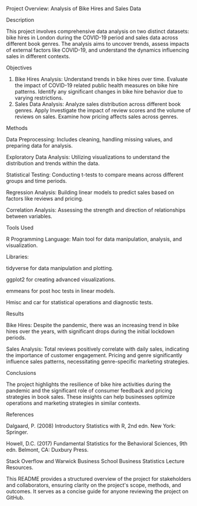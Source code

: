 Project Overview: Analysis of Bike Hires and Sales Data

Description

This project involves comprehensive data analysis on two distinct datasets: bike hires in London during the COVID-19 period and sales data across different book genres. The analysis aims to uncover trends, assess impacts of external factors like COVID-19, and understand the dynamics influencing sales in different contexts.

Objectives
1. Bike Hires Analysis:
Understand trends in bike hires over time.
Evaluate the impact of COVID-19 related public health measures on bike hire patterns.
Identify any significant changes in bike hire behavior due to varying restrictions.
2. Sales Data Analysis:
Analyze sales distribution across different book genres.
Apply
Investigate the impact of review scores and the volume of reviews on sales.
Examine how pricing affects sales across genres.

Methods

Data Preprocessing: Includes cleaning, handling missing values, and preparing data for analysis.

Exploratory Data Analysis: Utilizing visualizations to understand the distribution and trends within the data.

Statistical Testing: Conducting t-tests to compare means across different groups and time periods.

Regression Analysis: Building linear models to predict sales based on factors like reviews and pricing.

Correlation Analysis: Assessing the strength and direction of relationships between variables.

Tools Used

R Programming Language: Main tool for data manipulation, analysis, and visualization.

Libraries:

tidyverse for data manipulation and plotting.

ggplot2 for creating advanced visualizations.

emmeans for post hoc tests in linear models.

Hmisc and car for statistical operations and diagnostic tests.

Results

Bike Hires: Despite the pandemic, there was an increasing trend in bike hires over the years, with significant drops during the initial lockdown periods.

Sales Analysis: Total reviews positively correlate with daily sales, indicating the importance of customer engagement. Pricing and genre significantly influence sales patterns, necessitating genre-specific marketing strategies.

Conclusions

The project highlights the resilience of bike hire activities during the pandemic and the significant role of consumer feedback and pricing strategies in book sales. These 
insights can help businesses optimize operations and marketing strategies in similar contexts.

References

Dalgaard, P. (2008) Introductory Statistics with R, 2nd edn. New York: Springer.

Howell, D.C. (2017) Fundamental Statistics for the Behavioral Sciences, 9th edn. Belmont, CA: Duxbury Press.

Stack Overflow and Warwick Business School Business Statistics Lecture Resources.

This README provides a structured overview of the project for stakeholders and collaborators, ensuring clarity on the project's scope, methods, and outcomes. It serves as a concise guide for anyone reviewing the project on GitHub.
